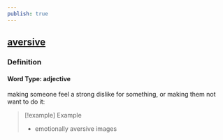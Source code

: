 ```yaml
---
publish: true
---
```


## [aversive](https://dictionary.cambridge.org/dictionary/english/aversive)

### Definition
#### Word Type: adjective
making someone feel a strong dislike for something, or making them not want to do it:

>[!example] Example
> - emotionally aversive images
